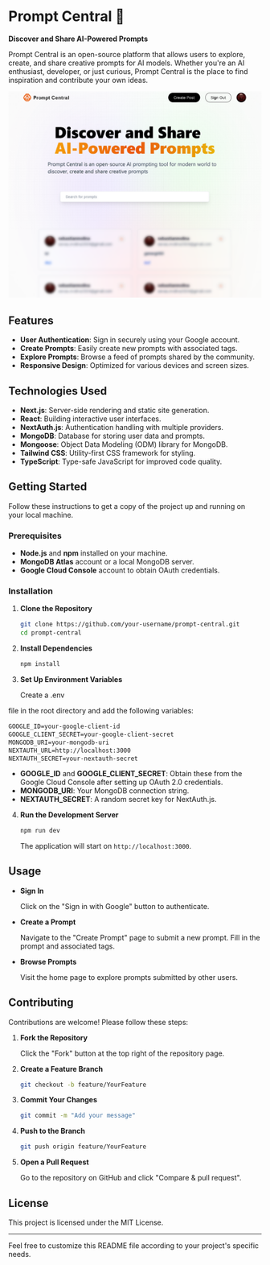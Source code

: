 # Prompt Central 🧠

**Discover and Share AI-Powered Prompts**

Prompt Central is an open-source platform that allows users to explore, create, and share creative prompts for AI models. Whether you're an AI enthusiast, developer, or just curious, Prompt Central is the place to find inspiration and contribute your own ideas.

![Prompt Central](screenshot.png)

## Features

- **User Authentication**: Sign in securely using your Google account.
- **Create Prompts**: Easily create new prompts with associated tags.
- **Explore Prompts**: Browse a feed of prompts shared by the community.
- **Responsive Design**: Optimized for various devices and screen sizes.

## Technologies Used

- **Next.js**: Server-side rendering and static site generation.
- **React**: Building interactive user interfaces.
- **NextAuth.js**: Authentication handling with multiple providers.
- **MongoDB**: Database for storing user data and prompts.
- **Mongoose**: Object Data Modeling (ODM) library for MongoDB.
- **Tailwind CSS**: Utility-first CSS framework for styling.
- **TypeScript**: Type-safe JavaScript for improved code quality.

## Getting Started

Follow these instructions to get a copy of the project up and running on your local machine.

### Prerequisites

- **Node.js** and **npm** installed on your machine.
- **MongoDB Atlas** account or a local MongoDB server.
- **Google Cloud Console** account to obtain OAuth credentials.

### Installation

1. **Clone the Repository**

   ```bash
   git clone https://github.com/your-username/prompt-central.git
   cd prompt-central
   ```

2. **Install Dependencies**

   ```bash
   npm install
   ```

3. **Set Up Environment Variables**

   Create a .env

file in the root directory and add the following variables:

```env
GOOGLE_ID=your-google-client-id
GOOGLE_CLIENT_SECRET=your-google-client-secret
MONGODB_URI=your-mongodb-uri
NEXTAUTH_URL=http://localhost:3000
NEXTAUTH_SECRET=your-nextauth-secret
```

- **GOOGLE_ID** and **GOOGLE_CLIENT_SECRET**: Obtain these from the Google Cloud Console after setting up OAuth 2.0 credentials.
- **MONGODB_URI**: Your MongoDB connection string.
- **NEXTAUTH_SECRET**: A random secret key for NextAuth.js.

4. **Run the Development Server**

   ```bash
   npm run dev
   ```

   The application will start on `http://localhost:3000`.

## Usage

- **Sign In**

  Click on the "Sign in with Google" button to authenticate.

- **Create a Prompt**

  Navigate to the "Create Prompt" page to submit a new prompt. Fill in the prompt and associated tags.

- **Browse Prompts**

  Visit the home page to explore prompts submitted by other users.

## Contributing

Contributions are welcome! Please follow these steps:

1. **Fork the Repository**

   Click the "Fork" button at the top right of the repository page.

2. **Create a Feature Branch**

   ```bash
   git checkout -b feature/YourFeature
   ```

3. **Commit Your Changes**

   ```bash
   git commit -m "Add your message"
   ```

4. **Push to the Branch**

   ```bash
   git push origin feature/YourFeature
   ```

5. **Open a Pull Request**

   Go to the repository on GitHub and click "Compare & pull request".

## License

This project is licensed under the MIT License.

---

Feel free to customize this README file according to your project's specific needs.
